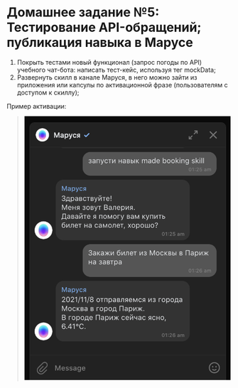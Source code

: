 # Домашнее задание №5: Тестирование API-обращений; публикация навыка в Марусе

1. Покрыть тестами новый функционал (запрос погоды по API) учебного чат-бота: написать тест-кейс, используя тег mockData;
2. Развернуть скилл в канале Маруся, в него можно зайти из приложения или капсулы по активационной фразе (пользователям с доступом к скиллу);
 
Пример активации: 
> ![](log.jpg)
